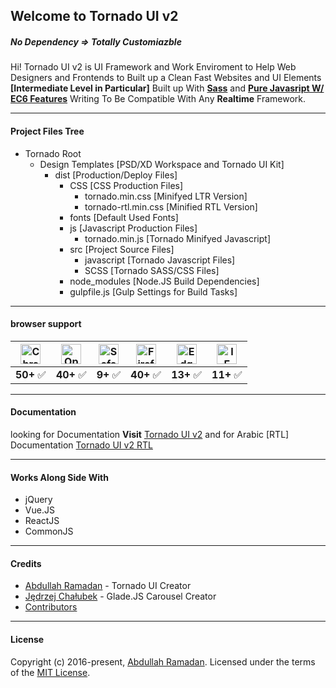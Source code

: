 




## Welcome to Tornado UI v2
##### No Dependency => Totally Customiazble

Hi! Tornado UI v2 is UI Framework and Work Enviroment to Help Web Designers and Frontends to Built up a Clean Fast Websites and UI Elements **[Intermediate Level in Particular]** Built up With **[Sass](http://sass-lang.com/)** and **[Pure Javasript W/ EC6 Features](https://developer.mozilla.org/en-US/docs/Learn/JavaScript)** Writing To Be Compatible With Any **Realtime** Framework.

--------------------

#### Project Files Tree
 - Tornado Root<br>
    - Design Templates [PSD/XD Workspace and Tornado UI Kit]
       - dist [Production/Deploy Files]
          - CSS [CSS Production Files]
	          - tornado.min.css [Minifyed LTR Version]
	          - tornado-rtl.min.css [Minified RTL Version]
          - fonts [Default Used Fonts]
          - js [Javascript Production Files]
	          - tornado.min.js [Tornado Minifyed Javascript]
          - src [Project Source Files]
              - javascript [Tornado Javascript Files]
              - SCSS [Tornado SASS/CSS Files]
          - node_modules [Node.JS Build Dependencies]
          - gulpfile.js [Gulp Settings for Build Tasks]

--------------------

#### browser support

| <img src="https://cdnjs.cloudflare.com/ajax/libs/browser-logos/37.2.0/archive/chrome-android_18-36/chrome-android_18-36_48x48.png" width="32px" alt="Chrome logo"> | <img src="https://cdnjs.cloudflare.com/ajax/libs/browser-logos/37.2.0/archive/opera_10-14/opera_10-14_48x48.png" width="32px" alt="Opera logo"> | <img src="https://cdnjs.cloudflare.com/ajax/libs/browser-logos/37.2.0/archive/safari_1-7/safari_1-7_48x48.png" width="32px" alt="Safari logo"> |<img src="https://cdnjs.cloudflare.com/ajax/libs/browser-logos/37.2.0/archive/firefox_1.5-3/firefox_1.5-3_48x48.png" width="32px" alt="Firefox logo"> |<img src="https://cdnjs.cloudflare.com/ajax/libs/browser-logos/37.2.0/edge/edge_48x48.png" width="32px" alt="Edge logo"> | <img src="https://cdnjs.cloudflare.com/ajax/libs/browser-logos/37.2.0/internet-explorer/internet-explorer_48x48.png" width="32px" alt="IE logo"> |
|:---:|:---:|:---:|:---:|:---:|:---:|
| **50+** ✅ | **40+** ✅ | **9+** ✅ | **40+** ✅ | **13+** ✅ | **11+** ✅ |

--------------------
#### Documentation
looking for Documentation **Visit** [Tornado UI v2](http://flash-point.net/tornado)
and for Arabic [RTL] Documentation [Tornado UI v2 RTL](http://flash-point.net/tornado)

-------------------
#### Works Along Side With
- jQuery
- Vue.JS
- ReactJS
- CommonJS

--------------------
#### Credits
-   [Abdullah Ramadan](https://www.facebook.com/Eng.AbdallahPS) - Tornado UI Creator
-   [Jędrzej Chałubek](https://github.com/jedrzejchalubek) - Glade.JS Carousel Creator
-   [Contributors](https://github.com/EngCode/Tornado-UI-v2/graphs/contributors)
--------------------
#### License
Copyright (c) 2016-present, [Abdullah Ramadan](https://www.facebook.com/Eng.AbdallahPS). Licensed under the terms of the [MIT License](https://opensource.org/licenses/MIT).
